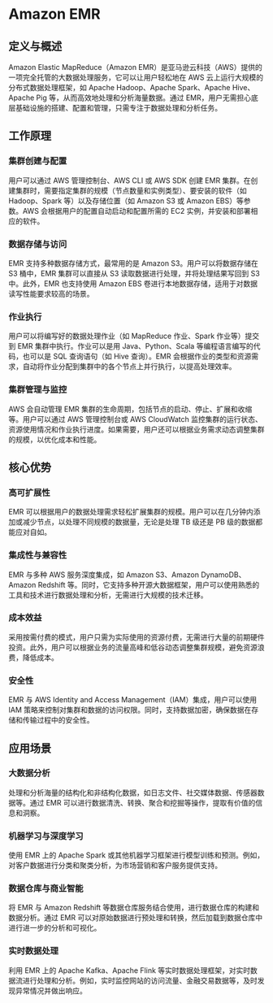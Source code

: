 # Amazon EMR

## 定义与概述

Amazon Elastic MapReduce（Amazon EMR）是亚马逊云科技（AWS）提供的一项完全托管的大数据处理服务，它可以让用户轻松地在 AWS
云上运行大规模的分布式数据处理框架，如 Apache Hadoop、Apache Spark、Apache Hive、Apache Pig 等，从而高效地处理和分析海量数据。通过
EMR，用户无需担心底层基础设施的搭建、配置和管理，只需专注于数据处理和分析任务。

## 工作原理

### 集群创建与配置

用户可以通过 AWS 管理控制台、AWS CLI 或 AWS SDK 创建 EMR 集群。在创建集群时，需要指定集群的规模（节点数量和实例类型）、要安装的软件（如
Hadoop、Spark 等）以及存储位置（如 Amazon S3 或 Amazon EBS）等参数。AWS 会根据用户的配置自动启动和配置所需的 EC2
实例，并安装和部署相应的软件。

### 数据存储与访问

EMR 支持多种数据存储方式，最常用的是 Amazon S3。用户可以将数据存储在 S3 桶中，EMR 集群可以直接从 S3 读取数据进行处理，并将处理结果写回到
S3 中。此外，EMR 也支持使用 Amazon EBS 卷进行本地数据存储，适用于对数据读写性能要求较高的场景。

### 作业执行

用户可以将编写好的数据处理作业（如 MapReduce 作业、Spark 作业等）提交到 EMR 集群中执行。作业可以是用 Java、Python、Scala
等编程语言编写的代码，也可以是 SQL 查询语句（如 Hive 查询）。EMR 会根据作业的类型和资源需求，自动将作业分配到集群中的各个节点上并行执行，以提高处理效率。

### 集群管理与监控

AWS 会自动管理 EMR 集群的生命周期，包括节点的启动、停止、扩展和收缩等。用户可以通过 AWS 管理控制台或 AWS CloudWatch
监控集群的运行状态、资源使用情况和作业执行进度。如果需要，用户还可以根据业务需求动态调整集群的规模，以优化成本和性能。

## 核心优势

### 高可扩展性

EMR 可以根据用户的数据处理需求轻松扩展集群的规模。用户可以在几分钟内添加或减少节点，以处理不同规模的数据量，无论是处理 TB
级还是 PB 级的数据都能应对自如。

### 集成性与兼容性

EMR 与多种 AWS 服务深度集成，如 Amazon S3、Amazon DynamoDB、Amazon Redshift
等。同时，它支持多种开源大数据框架，用户可以使用熟悉的工具和技术进行数据处理和分析，无需进行大规模的技术迁移。

### 成本效益

采用按需付费的模式，用户只需为实际使用的资源付费，无需进行大量的前期硬件投资。此外，用户可以根据业务的流量高峰和低谷动态调整集群规模，避免资源浪费，降低成本。

### 安全性

EMR 与 AWS Identity and Access Management（IAM）集成，用户可以使用 IAM 策略来控制对集群和数据的访问权限。同时，支持数据加密，确保数据在存储和传输过程中的安全性。

## 应用场景

### 大数据分析

处理和分析海量的结构化和非结构化数据，如日志文件、社交媒体数据、传感器数据等。通过 EMR 可以进行数据清洗、转换、聚合和挖掘等操作，提取有价值的信息和洞察。

### 机器学习与深度学习

使用 EMR 上的 Apache Spark 或其他机器学习框架进行模型训练和预测。例如，对客户数据进行分类和聚类分析，为市场营销和客户服务提供支持。

### 数据仓库与商业智能

将 EMR 与 Amazon Redshift 等数据仓库服务结合使用，进行数据仓库的构建和数据分析。通过 EMR
可以对原始数据进行预处理和转换，然后加载到数据仓库中进行进一步的分析和可视化。

### 实时数据处理

利用 EMR 上的 Apache Kafka、Apache Flink 等实时数据处理框架，对实时数据流进行处理和分析。例如，实时监控网站的访问流量、金融交易数据等，及时发现异常情况并做出响应。 